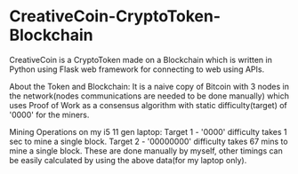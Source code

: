 # CreativeCoin-CryptoToken-Blockchain

CreativeCoin is a CryptoToken made on a Blockchain which is written in Python using Flask web framework for connecting to web using APIs.

About the Token and Blockchain:
It is a naive copy of Bitcoin with 3 nodes in the network(nodes communications are needed to be done manually) which uses Proof of Work as a consensus algorithm with static difficulty(target) of '0000' for the miners.

Mining Operations on my i5 11 gen laptop:
Target 1 - '0000' difficulty takes 1 sec to mine a single block.
Target 2 - '00000000' difficulty takes 67 mins to mine a single block.
These are done manually by myself, other timings can be easily calculated by using the above data(for my laptop only).
